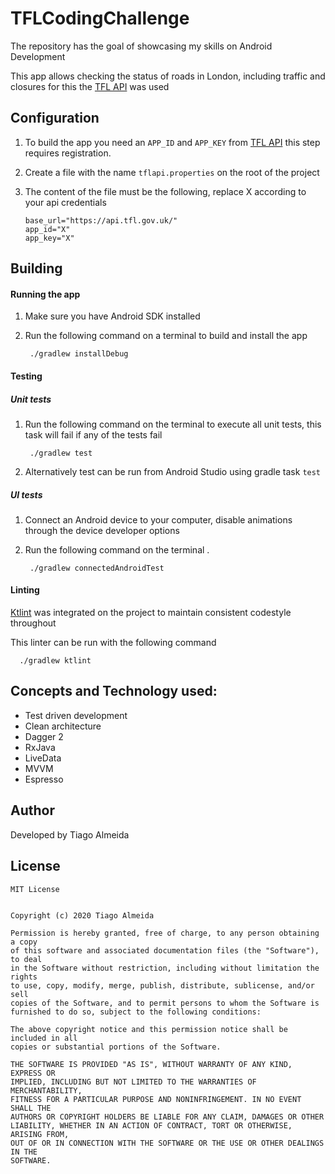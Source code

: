 # TFLCodingChallenge

The repository has the goal of showcasing my skills on Android
Development

This app allows checking the status of roads in London, including
traffic and closures for this the [TFL API](https://api.tfl.gov.uk/) was used

## Configuration

1. To build the app you need an `APP_ID` and `APP_KEY` from
   [TFL API](https://api.tfl.gov.uk/) this step requires registration.
2.  Create a file with the name `tflapi.properties` on the root of the
    project
3.  The content of the file must be the following, replace X according
    to your api credentials

        base_url="https://api.tfl.gov.uk/"
        app_id="X"
        app_key="X"


## Building

#### Running the app

1. Make sure you have Android SDK installed
2. Run the following command on a terminal to build and install the app

        ./gradlew installDebug


#### Testing


##### Unit tests

1. Run the following command on the terminal to execute all unit tests,
   this task will fail if any of the tests fail

        ./gradlew test

2. Alternatively test can be run from Android Studio using gradle task
   `test`


##### UI tests

1. Connect an Android device to your computer, disable animations
   through the device developer options
2. Run the following command on the terminal .

        ./gradlew connectedAndroidTest

#### Linting

[Ktlint](https://github.com/pinterest/ktlint) was integrated on the project to maintain consistent
codestyle throughout

This linter can be run with the following command

      ./gradlew ktlint

## Concepts and Technology used:
* Test driven development
* Clean architecture
* Dagger 2
* RxJava
* LiveData
* MVVM
* Espresso

## Author

Developed by Tiago Almeida

## License
```
MIT License


Copyright (c) 2020 Tiago Almeida

Permission is hereby granted, free of charge, to any person obtaining a copy
of this software and associated documentation files (the "Software"), to deal
in the Software without restriction, including without limitation the rights
to use, copy, modify, merge, publish, distribute, sublicense, and/or sell
copies of the Software, and to permit persons to whom the Software is
furnished to do so, subject to the following conditions:

The above copyright notice and this permission notice shall be included in all
copies or substantial portions of the Software.

THE SOFTWARE IS PROVIDED "AS IS", WITHOUT WARRANTY OF ANY KIND, EXPRESS OR
IMPLIED, INCLUDING BUT NOT LIMITED TO THE WARRANTIES OF MERCHANTABILITY,
FITNESS FOR A PARTICULAR PURPOSE AND NONINFRINGEMENT. IN NO EVENT SHALL THE
AUTHORS OR COPYRIGHT HOLDERS BE LIABLE FOR ANY CLAIM, DAMAGES OR OTHER
LIABILITY, WHETHER IN AN ACTION OF CONTRACT, TORT OR OTHERWISE, ARISING FROM,
OUT OF OR IN CONNECTION WITH THE SOFTWARE OR THE USE OR OTHER DEALINGS IN THE
SOFTWARE.
```